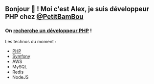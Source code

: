 ## Bonjour 👋 ! Moi c'est Alex, je suis développeur PHP chez [@PetitBamBou](https://github.com/PetitBamBou)
### On [recherche un développeur PHP](https://gist.github.com/arouze/34892dcb858f4a2a59699dbca51f1fc3) !

Les technos du moment :
- [PHP](https://www.php.net)
- [Symfony](https://symfony.com)
- AWS
- MySQL
- Redis
- NodeJS

